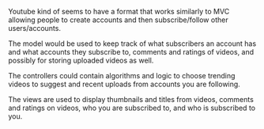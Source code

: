 Youtube kind of seems to have a format that works similarly to MVC allowing people to create accounts and then subscribe/follow
other users/accounts.

The model would be used to keep track of what subscribers an account has and what accounts they subscribe to, comments and 
ratings of videos, and possibly for storing uploaded videos as well.

The controllers could contain algorithms and logic to choose trending videos to suggest and recent uploads from accounts you are
following.

The views are used to display thumbnails and titles from videos, comments and ratings on videos, who you are subscribed to, and who
is subscribed to you.
